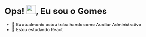 <h1 align="left">Opa! <img src="https://raw.githubusercontent.com/kaueMarques/kaueMarques/master/hi.gif" height="30px">, Eu sou o Gomes</h1>


- 🔭 Eu atualmente estou trabalhando como Auxiliar Administrativo
- 🌱 Estou estudando React


